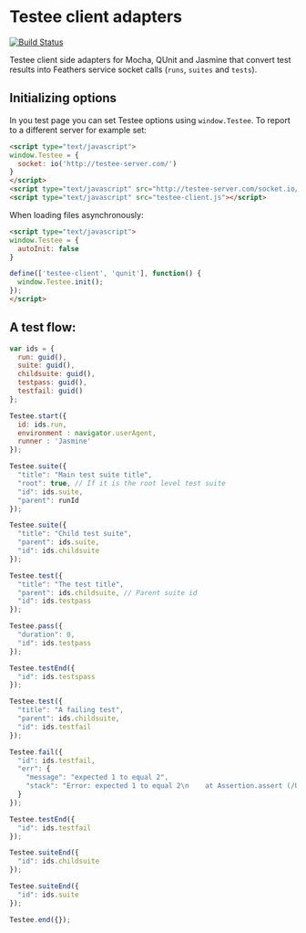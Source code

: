 # Testee client adapters

[![Build Status](https://travis-ci.org/bitovi/testee-client.svg?branch=master)](https://travis-ci.org/bitovi/testee-client)

Testee client side adapters for Mocha, QUnit and Jasmine that convert test results into Feathers service socket calls (`runs`, `suites` and `tests`).

## Initializing options

In you test page you can set Testee options using `window.Testee`. To report to a different server for example set:

```html
<script type="text/javascript">
window.Testee = {
  socket: io('http://testee-server.com/')
}
</script>
<script type="text/javascript" src="http://testee-server.com/socket.io/socket.io.js"></script>
<script type="text/javascript" src="testee-client.js"></script>
```

When loading files asynchronously:

```html
<script type="text/javascript">
window.Testee = {
  autoInit: false
}

define(['testee-client', 'qunit'], function() {
  window.Testee.init();
});
</script>
```

## A test flow:

```js
var ids = {
  run: guid(),
  suite: guid(),
  childsuite: guid(),
  testpass: guid(),
  testfail: guid()
};

Testee.start({
  id: ids.run,
  environment : navigator.userAgent,
  runner : 'Jasmine'
});

Testee.suite({
  "title": "Main test suite title",
  "root": true, // If it is the root level test suite
  "id": ids.suite,
  "parent": runId
});

Testee.suite({
  "title": "Child test suite",
  "parent": ids.suite,
  "id": ids.childsuite
});

Testee.test({
  "title": "The test title",
  "parent": ids.childsuite, // Parent suite id
  "id": ids.testpass
});

Testee.pass({
  "duration": 0,
  "id": ids.testpass
});

Testee.testEnd({
  "id": ids.testspass
});

Testee.test({
  "title": "A failing test",
  "parent": ids.childsuite,
  "id": ids.testfail
});

Testee.fail({
  "id": ids.testfail,
  "err": {
    "message": "expected 1 to equal 2",
    "stack": "Error: expected 1 to equal 2\n    at Assertion.assert (/Users/daff/Development/node/swarmling/node_modules/expect.js/expect.js:99:13)\n    CUSTOM STACK TRACE"
  }
});

Testee.testEnd({
  "id": ids.testfail
});

Testee.suiteEnd({
  "id": ids.childsuite
});

Testee.suiteEnd({
  "id": ids.suite
});

Testee.end({});
```